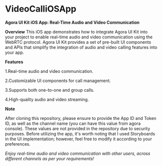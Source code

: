 # VideoCalliOSApp

**Agora UI Kit iOS App: Real-Time Audio and Video Communication**

**Overview**
This iOS app demonstrates how to integrate Agora UI Kit into your project to enable real-time audio and video communication using the WebRTC protocol. Agora UI Kit provides a set of pre-built UI components and APIs that simplify the integration of audio and video calling features into your app.

**Features**

1.Real-time audio and video communication.

2.Customizable UI components for call management.

3.Supports both one-to-one and group calls.

4.High-quality audio and video streaming.


**Note**

After cloning this repository, please ensure to provide the App ID and Token ID, as well as the channel name (you can have this value from agora console). These values are not provided in the repository due to security purposes. Before utilizing the app, it's worth noting that I used Storyboards in the UI implementation; however, feel free to modify it according to your preferences.

*Enjoy real-time audio and video communication with other users, across different channels as per your requirements!*
